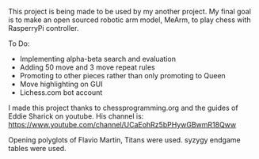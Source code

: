 This project is being made to be used by my another project. My final goal is to make an open sourced robotic arm model, MeArm, to play chess with RasperryPi controller. 



To Do:

- Implementing alpha-beta search and evaluation
- Adding 50 move and 3 move repeat rules
- Promoting to other pieces rather than only promoting to Queen
- Move highlighting on GUI
- Lichess.com bot account


I made this project thanks to chessprogramming.org and the guides of Eddie Sharick on youtube. His channel is: https://www.youtube.com/channel/UCaEohRz5bPHywGBwmR18Qww


Opening polyglots of Flavio Martin, Titans were used.
syzygy endgame tables were used.

